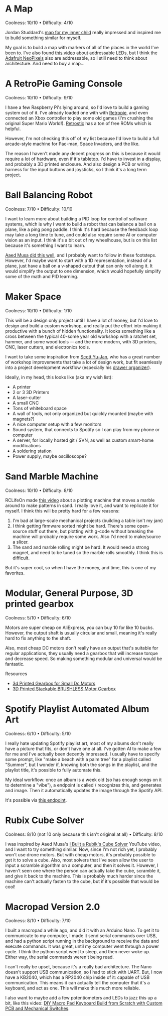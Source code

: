 # A Map
Coolness: 10/10 • Difficulty: 4/10

Jordan Studdard's [map for my inner child](https://www.youtube.com/watch?v=cKEkBgPU-1Mhttps:/) really impressed and inspired me to build something similar for myself.

My goal is to build a map with markers of all of the places in the world I've been to. I've also found [this video](https://www.youtube.com/watch?v=UhYu0k2woRM&list=PLDlu7PVlJUFtCAMwffs1lwe7iIy3aZIIQ&index=54&t=362s&pp=gAQBiAQBhttps:/) about addressable LEDs, but I think the [Adafruit NeoPixels](https://www.adafruit.com/category/168https:/) also are addressable, so I still need to think about architecture. And need to buy a map...

# A RetroPie Gaming Console
Coolness: 10/10 • Difficulty: 9/10

I have a few Raspberry Pi's lying around, so I'd love to build a gaming system out of it. I've already loaded one with with [Retropie](https://retropie.org.uk/), and even connected an Xbox controller to play some old games (I'm crushing the original Super Mario World!). [Retrostic](https://www.retrostic.com/) has a ton of free ROMs which is helpful.

However, I'm not checking this off of my list because I'd love to build a full arcade-style machine for Pac-man, Space Invaders, and the like.

The reason I haven't made any decent progress on this is because it would require a lot of hardware, even if it's tabletop. I'd have to invest in a display, and probably a 3D printed enclosure. And also design a PCB or wiring harness for the input buttons and joysticks, so I think it's a long term project.

# Ball Balancing Robot
Coolness: 7/10 • Difficulty: 10/10

I want to learn more about building a PID loop for control of software systems, which is why I want to build a robot that can balance a ball on a plane, like a ping pong paddle. I think it's hard because the feedback loop may take a long time to tune, and could also require some AI or computer vision as an input. I think it's a bit out of my wheelhouse, but is on this list because it's something I want to learn.

[Aaed Musa did this well](https://www.youtube.com/watch?v=NwRuQ7r6xLQ), and I probably want to follow in these footsteps. However, I'd maybe want to start with a 1D representation, instead of a plane, just have a ball on a v-shaped cutout that can only roll along it. It would simplify the output to one dimension, which would hopefully simplify some of the math and PID learning.

# Maker Space
Coolness: 10/10 • Difficulty: 1/10

This will be a design only project until I have a lot of money, but I'd love to design and build a custom workshop, and really put the effort into making it productive with a bunch of hidden functionality. It looks something like a cross between the typical 40-some year old workshop with a ratchet set, hammer, and some wood tools -- and the more modern, with 3D printers, CNC, laser cutters, and electronics tools.

I want to take some inspiration from [Scott Yu-Jan](https://www.youtube.com/c/ScottYuJan), who has a great number of workshop improvements that take a lot of design work, but fit seamlessly into a project development workflow (especially his [drawer organizer](https://www.youtube.com/watch?v=-s74phtezf4)).

Ideally, in my head, this looks like (aka my wish list):
- A printer
- 2 or 3 3D Printers
- A laser-cutter
- A small CNC
- Tons of whiteboard space
- A wall of tools, not only organized but quickly mounted (maybe with magnets?)
- A nice computer setup with a few monitors
- Sound system, that connects to Spotify so I can play from my phone or computer
- A server, for locally hosted git / SVN, as well as custom smart-home modifications
- A soldering station
- Power supply, maybe oscilloscope?

# Sand Marble Machine
Coolness: 10/10 • Difficulty: 8/10

RCLifeOn made [this video](https://www.youtube.com/watch?v=rXCHn9B5dH0) about a plotting machine that moves a marble around to make patterns in sand. I really love it, and want to replicate it for myself. I think this will be pretty hard for a few reasons:
1. I'm bad at large-scale mechanical projects (building a table isn't my jam)
2. I think getting firmware sorted might be hard. There's some open-source stuff out there, but plotting with g-code without breaking the machine will probably require some work. Also I'd need to make/source a slicer.
3. The sand and marble rolling might be hard. It would need a strong magnet, and need to be tuned so the marble rolls smoothly. I think this is difficult.

But it's super cool, so when I have the money, and time, this is one of my favorites.

# Modular, General Purpose, 3D printed gearbox
Coolness: 5/10 • Difficulty: 6/10

Motors are super cheap on AliExpress, you can buy 10 for like 10 bucks. However, the output shaft is usually circular and small, meaning it's really hard to fix anything to the shaft.

Also, most cheap DC motors don't really have an output that's suitable for regular applications, they usually need a gearbox that will increase torque and decrease speed. So making something modular and universal would be fantastic.

Resources
- [3d Printed Gearbox for Small Dc Motors](https://www.instructables.com/3d-Printed-Gearbox-for-Small-Dc-Motors/)
- [3D Printed Stackable BRUSHLESS Motor Gearbox](https://youtu.be/G0DcM60lWSw)

# Spotify Playlist Automated Album Art
Coolness: 6/10 • Difficulty: 5/10

I really hate updating Spotify playlist art, most of my albums don't really have a picture that fits, or don't have one at all. I've gotten AI to make a few for me and I've actually been decently impressed. I usually have to specify some prompt, like "make a beach with a palm tree" for a playlist called "Summer", but I wonder if, knowing both the songs in the playlist, and the playlist title, it's possible to fully automate this. 

My ideal workflow: once an album is a week old (so has enough songs on it to determine a "vibe"), a endpoint is called / recognizes this, and generates and image. Then it automatically updates the image through the Spotify API.

It's possible via [this endpoint](https://developer.spotify.com/documentation/web-api/reference/upload-custom-playlist-cover).

# Rubix Cube Solver
Coolness: 8/10 (not 10 only because this isn't original at all) • Difficulty: 8/10

I was inspired by Aaed Musa's [I Built a Rubik's Cube Solver](https://www.youtube.com/watch?v=V8gHTKWw--Y&list=PLDlu7PVlJUFtCAMwffs1lwe7iIy3aZIIQ&index=47) YouTube video, and I want to try something similar. Now, since I'm not rich yet, I probably won't use drone motors. But with cheap motors, it's probably possible to get it to solve a cube. Also, most solvers that I've seen allow the user to input a scramble algorithm on a computer, and then it solves it. However, I haven't seen one where the person can actually take the cube, scramble it, and give it back to the machine. This is probably much harder since the machine can't actually fasten to the cube, but if it's possible that would be cool!

# Macropad Version 2.0
Coolness: 8/10 • Difficulty: 7/10

I built a macropad a while ago, and did it with an Arduino Nano. To get it to communicate to my computer, I made it send serial commands over USB, and had a python script running in the background to receive the data and execute commands. It was great, until my computer went through a power cycle. I think the python script went to sleep, and then never woke up. Either way, the serial commands weren't being read.

I can't really be upset, because it's a really bad architecture. The Nano doesn't support USB communication, so I had to stick with UART. But, I now have a KB2040, which has a RP2040 chip inside of it: capable of USB communication. This means it can actually tell the computer that it's a keyboard, and act as one. This will make this much more reliable.

I also want to maybe add a few potentiometers and LEDs to jazz this up a bit, like this video: [DIY Macro Pad Keyboard Build from Scratch with Custom PCB and Mechanical Switches](https://www.youtube.com/watch?v=P_oSLBZABGA&list=PLDlu7PVlJUFtCAMwffs1lwe7iIy3aZIIQ&index=49&t=343s&pp=gAQBiAQB).


